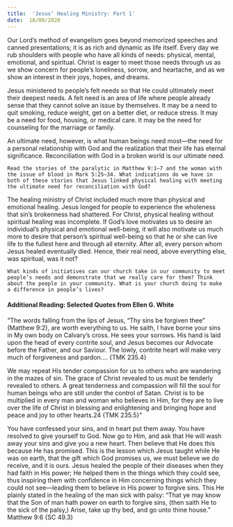 ```yaml
---
title:  'Jesus’ Healing Ministry: Part 1'
date:  18/08/2020
---
```


Our Lord’s method of evangelism goes beyond memorized speeches and canned presentations; it is as rich and dynamic as life itself. Every day we rub shoulders with people who have all kinds of needs: physical, mental, emotional, and spiritual. Christ is eager to meet those needs through us as we show concern for people’s loneliness, sorrow, and heartache, and as we show an interest in their joys, hopes, and dreams.

Jesus ministered to people’s felt needs so that He could ultimately meet their deepest needs. A felt need is an area of life where people already sense that they cannot solve an issue by themselves. It may be a need to quit smoking, reduce weight, get on a better diet, or reduce stress. It may be a need for food, housing, or medical care. It may be the need for counseling for the marriage or family.

An ultimate need, however, is what human beings need most—the need for a personal relationship with God and the realization that their life has eternal significance. Reconciliation with God in a broken world is our ultimate need.

`Read the stories of the paralytic in Matthew 9:1–7 and the woman with the issue of blood in Mark 5:25–34. What indications do we have in both of these stories that Jesus linked physical healing with meeting the ultimate need for reconciliation with God?`

The healing ministry of Christ included much more than physical and emotional healing. Jesus longed for people to experience the wholeness that sin’s brokenness had shattered. For Christ, physical healing without spiritual healing was incomplete. If God’s love motivates us to desire an individual’s physical and emotional well-being, it will also motivate us much more to desire that person’s spiritual well-being so that he or she can live life to the fullest here and through all eternity. After all, every person whom Jesus healed eventually died. Hence, their real need, above everything else, was spiritual, was it not?

`What kinds of initiatives can our church take in our community to meet people’s needs and demonstrate that we really care for them? Think about the people in your community. What is your church doing to make a difference in people’s lives?`

#### Additional Reading: Selected Quotes from Ellen G. White

"The words falling from the lips of Jesus, “Thy sins be forgiven thee” (Matthew 9:2), are worth everything to us. He saith, I have borne your sins in My own body on Calvary’s cross. He sees your sorrows. His hand is laid upon the head of every contrite soul, and Jesus becomes our Advocate before the Father, and our Saviour. The lowly, contrite heart will make very much of forgiveness and pardon.... {TMK 235.4}

We may repeat His tender compassion for us to others who are wandering in the mazes of sin. The grace of Christ revealed to us must be tenderly revealed to others. A great tenderness and compassion will fill the soul for human beings who are still under the control of Satan. Christ is to be multiplied in every man and woman who believes in Him, for they are to live over the life of Christ in blessing and enlightening and bringing hope and peace and joy to other hearts.24 {TMK 235.5}"

You have confessed your sins, and in heart put them away. You have resolved to give yourself to God. Now go to Him, and ask that He will wash away your sins and give you a new heart. Then believe that He does this because He has promised. This is the lesson which Jesus taught while He was on earth, that the gift which God promises us, we must believe we do receive, and it is ours. Jesus healed the people of their diseases when they had faith in His power; He helped them in the things which they could see, thus inspiring them with confidence in Him concerning things which they could not see—leading them to believe in His power to forgive sins. This He plainly stated in the healing of the man sick with palsy: “That ye may know that the Son of man hath power on earth to forgive sins, (then saith He to the sick of the palsy,) Arise, take up thy bed, and go unto thine house.” Matthew 9:6 {SC 49.3}